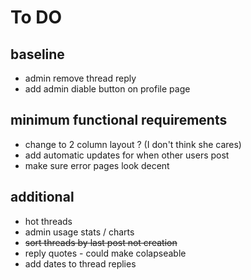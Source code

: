 # To DO
## baseline
- admin remove thread reply
- add admin diable button on profile page

## minimum functional requirements
- change to 2 column layout ? (I don't think she cares)
- add automatic updates for when other users post
- make sure error pages look decent

## additional
- hot threads
- admin usage stats / charts
- ~~sort threads by last post not creation~~
- reply quotes - could make colapseable
- add dates to thread replies
